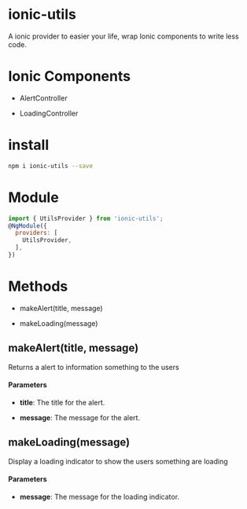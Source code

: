 # ionic-utils
A ionic provider to easier your life, wrap Ionic components to write less code.

# Ionic Components

* AlertController

* LoadingController



# install

```sh
npm i ionic-utils --save
```

# Module

```javascript
import { UtilsProvider } from 'ionic-utils';
@NgModule({
  providers: [
    UtilsProvider,
  ],
})
```

# Methods <a name="methods"></a>

* makeAlert(title, message)


* makeLoading(message)
    

## makeAlert(title, message)

Returns a alert to information something to the users

#### Parameters

- __title__: The title for the alert.

- __message__: The message for the alert.

## makeLoading(message)

Display a loading indicator to show the users something are loading

#### Parameters

- __message__: The message for the loading indicator.
